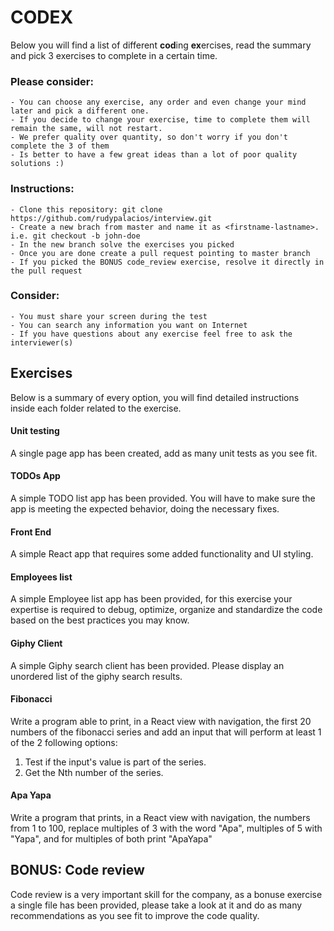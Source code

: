 # CODEX

Below you will find a list of different **cod**ing **ex**ercises, read the summary and pick 3 exercises to complete in a certain time.

### Please consider:
    - You can choose any exercise, any order and even change your mind later and pick a different one.
    - If you decide to change your exercise, time to complete them will remain the same, will not restart.
    - We prefer quality over quantity, so don't worry if you don't complete the 3 of them
    - Is better to have a few great ideas than a lot of poor quality solutions :) 
    
### Instructions:
    - Clone this repository: git clone https://github.com/rudypalacios/interview.git
    - Create a new brach from master and name it as <firstname-lastname>. i.e. git checkout -b john-doe
    - In the new branch solve the exercises you picked
    - Once you are done create a pull request pointing to master branch
    - If you picked the BONUS code_review exercise, resolve it directly in the pull request
### Consider:
    - You must share your screen during the test
    - You can search any information you want on Internet
    - If you have questions about any exercise feel free to ask the interviewer(s)

## Exercises
Below is a summary of every option, you will find detailed instructions inside each folder related to the exercise.

#### Unit testing

A single page app has been created, add as many unit tests as you see fit.

#### TODOs App

A simple TODO list app has been provided. You will have to make sure the app is meeting the expected behavior, doing the necessary fixes.

#### Front End

A simple React app that requires some added functionality and UI styling.

#### Employees list

A simple Employee list app has been provided, for this exercise your expertise is required to debug, optimize, organize and standardize the code based on the best practices you may know.

#### Giphy Client

A simple Giphy search client has been provided. Please display an unordered list of the giphy search results.

#### Fibonacci

Write a program able to print, in a React view with navigation, the first 20 numbers of the fibonacci series and add an input that will perform at least 1 of the 2 following options:

1. Test if the input's value is part of the series.
2. Get the Nth number of the series.

#### Apa Yapa

Write a program that prints, in a React view with navigation, the numbers from 1 to 100, replace multiples of 3 with the word "Apa",
multiples of 5 with "Yapa", and for multiples of both print "ApaYapa"

## BONUS: Code review

Code review is a very important skill for the company, as a bonuse exercise a single file has been provided, please take a look at it and do as many recommendations as you see fit to improve the code quality.
